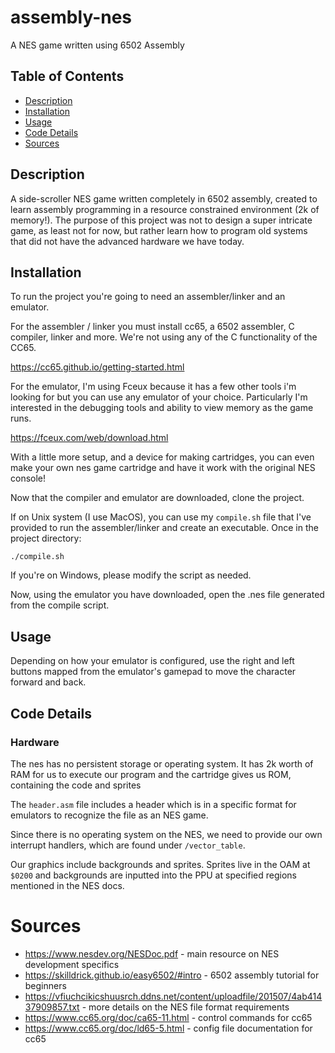 # assembly-nes
A NES game written using 6502 Assembly

## Table of Contents
- [Description](#description)
- [Installation](#installation)
- [Usage](#usage)
- [Code Details](#code-details)
- [Sources](#sources)

## Description

A side-scroller NES game written completely in 6502 assembly, created to learn assembly programming in a resource constrained environment (2k of memory!).
The purpose of this project was not to design a super intricate game, as least not for now, but rather learn how to program old systems that did not have the advanced hardware we have today.

## Installation

To run the project you're going to need an assembler/linker and an emulator.

For the assembler / linker you must install cc65, a 6502 assembler, C compiler, linker and more. We're not using any of the C functionality of the CC65.

https://cc65.github.io/getting-started.html

For the emulator, I'm using Fceux because it has a few other tools i'm looking for but you can use any emulator of your choice. Particularly I'm interested in the debugging tools and ability to view memory as the game runs.

https://fceux.com/web/download.html

With a little more setup, and a device for making cartridges, you can even make your own nes game cartridge and have it work with the original NES console!


Now that the compiler and emulator are downloaded, clone the project. 

If on Unix system (I use MacOS), you can use my ```compile.sh``` file that I've provided to run the assembler/linker and create an executable. 
Once in the project directory:
```
./compile.sh
```

If you're on Windows, please modify the script as needed.

Now, using the emulator you have downloaded, open the .nes file generated from the compile script.

## Usage 

Depending on how your emulator is configured, use the right and left buttons mapped from the emulator's gamepad to move the character forward and back.

## Code Details 

### Hardware
The nes has no persistent storage or operating system. It has 2k worth of RAM for us to execute our program and the cartridge gives us ROM, containing the code and sprites

The `header.asm` file includes a header which is in a specific format for emulators to recognize the file as an NES game.

Since there is no operating system on the NES, we need to provide our own interrupt handlers, which are found under `/vector_table`.

Our graphics include backgrounds and sprites. Sprites live in the OAM at `$0200` and backgrounds are inputted into the PPU at specified regions mentioned in the NES docs. 

# Sources 

- https://www.nesdev.org/NESDoc.pdf                                                             - main resource on NES development specifics
- https://skilldrick.github.io/easy6502/#intro                                                  - 6502 assembly tutorial for beginners
- https://vfiuchcikicshuusrch.ddns.net/content/uploadfile/201507/4ab41437909857.txt             - more details on the NES file format requirements
- https://www.cc65.org/doc/ca65-11.html                                                         - control commands for cc65
- https://www.cc65.org/doc/ld65-5.html                                                          - config file documentation for cc65
